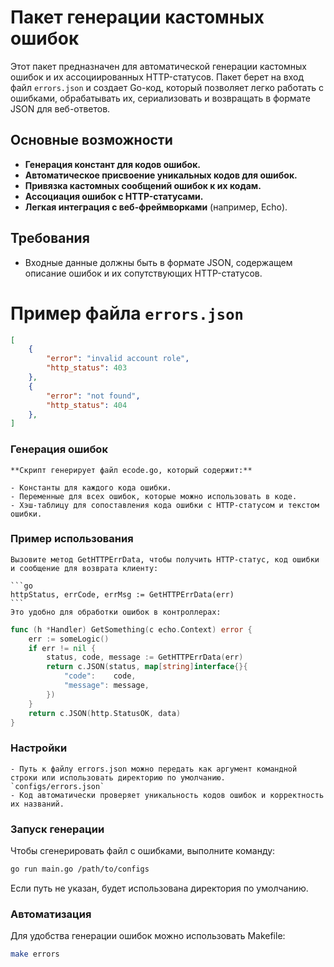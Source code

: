 # Пакет генерации кастомных ошибок

Этот пакет предназначен для автоматической генерации кастомных ошибок и их ассоциированных HTTP-статусов. Пакет берет на вход файл `errors.json` и создает Go-код, который позволяет легко работать с ошибками, обрабатывать их, сериализовать и возвращать в формате JSON для веб-ответов.

## Основные возможности

- **Генерация констант для кодов ошибок.**
- **Автоматическое присвоение уникальных кодов для ошибок.**
- **Привязка кастомных сообщений ошибок к их кодам.**
- **Ассоциация ошибок с HTTP-статусами.**
- **Легкая интеграция с веб-фреймворками** (например, Echo).

## Требования

- Входные данные должны быть в формате JSON, содержащем описание ошибок и их сопутствующих HTTP-статусов.

# Пример файла `errors.json`

```json
[
    {
        "error": "invalid account role",
        "http_status": 403
    },
    {
        "error": "not found",
        "http_status": 404
    },
]
```

### Генерация ошибок

    **Скрипт генерирует файл ecode.go, который содержит:**

    - Константы для каждого кода ошибки.
    - Переменные для всех ошибок, которые можно использовать в коде.
    - Хэш-таблицу для сопоставления кода ошибки с HTTP-статусом и текстом ошибки.

### Пример использования

    Вызовите метод GetHTTPErrData, чтобы получить HTTP-статус, код ошибки и сообщение для возврата клиенту:

    ```go
    httpStatus, errCode, errMsg := GetHTTPErrData(err)
    ```
    Это удобно для обработки ошибок в контроллерах:
```go
func (h *Handler) GetSomething(c echo.Context) error {
    err := someLogic()
    if err != nil {
        status, code, message := GetHTTPErrData(err)
        return c.JSON(status, map[string]interface{}{
            "code":    code,
            "message": message,
        })
    }
    return c.JSON(http.StatusOK, data)
}
```

### Настройки

    - Путь к файлу errors.json можно передать как аргумент командной строки или использовать директорию по умолчанию.
    `configs/errors.json`
    - Код автоматически проверяет уникальность кодов ошибок и корректность их названий.

### Запуск генерации

Чтобы сгенерировать файл с ошибками, выполните команду:

```bash
go run main.go /path/to/configs
```
Если путь не указан, будет использована директория по умолчанию.

### Автоматизация

Для удобства генерации ошибок можно использовать Makefile:

```bash
make errors
```
